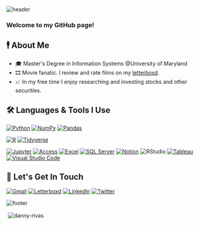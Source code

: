 ![header](https://capsule-render.vercel.app/api?type=waving&color=timeGradient&height=200&section=header&text=Hello%20World!&fontSize=40&animation=fadeIn&fontAlignY=32&desc=I'm%20Danny%20👋&descAlignY=47&descAlign=50)

### Welcome to my GitHub page!

## 🕴️ About Me
- 🎓 Master's Degree in Information Systems @University of Maryland
- 🎞️ Movie fanatic. I review and rate films on my [letterboxd](https://letterboxd.com/dannyrivas/). 
- 📈 In my free time I enjoy researching and investing stocks and other securities.

## 🛠️ Languages & Tools I Use
[![Python](https://img.shields.io/badge/Python-3776AB?style=flat&logo=python&logoColor=white)](https://www.python.org/)
[![NumPy](https://img.shields.io/badge/numpy-043343?style=flat&logo=numpy&logoColor=white)](https://www.numpy.org/)
[![Pandas](https://img.shields.io/badge/pandas-160458?style=flat&logo=pandas&logoColor=white)](https://www.pandas.pydata.org/)

[![R](https://img.shields.io/badge/R-276DC3?style=flat&logo=r&logoColor=white)](https://r-project.org/)
[![Tidyverse](https://img.shields.io/badge/tidyverse-000000?style=flat&logo=tidyverse&logoColor=white)](https://r-project.org/)

[![Jupyter](https://img.shields.io/badge/Jupyter-F37626?style=flat&logo=jupyter&logoColor=white)](https://shields.io/)
[![Access](https://img.shields.io/badge/Microsoft_Access-A4373A?style=flat&logo=microsoft-access&logoColor=white)](https://shields.io/)
[![Excel](https://img.shields.io/badge/Microsoft_Excel-217346?style=flat&logo=microsoft-excel&logoColor=white)](https://shields.io/)
[![SQL Server](https://img.shields.io/badge/Microsoft_SQL_Server-CC2927?style=flat&logo=microsoft-sql-server&logoColor=white)](https://shields.io/)
[![Notion](https://img.shields.io/badge/Notion-000000?style=flat&logo=notion&logoColor=white)](https://notion.com/)
![RStudio](https://img.shields.io/badge/-RStudio-4aa4de?style=flat&logo=rstudio&logoColor=white)
[![Tableau](https://img.shields.io/badge/Tableau-1C4481?style=flat&logo=tableau&logoColor=white)](https://tableau.com/)
[![Visual Studio Code](https://img.shields.io/badge/Visual_Studio_Code-0078d7?style=flat&logo=visual-studio-code&logoColor=white)](https://code.visualstudio.com)

## 🤝 Let's Get In Touch

[![Gmail](https://img.shields.io/badge/dannyrivaes@gmail.com-bb001b?style=flat&logo=gmail&logoColor=white)](https://mail.google.com/mail/?view=cm&source=mailto&to=dannyrivaes@gmail.com)
[![Letterboxd](https://img.shields.io/badge/@dannyrivas-ff8000?style=flat&logo=letterboxd&logoColor=white)](https://letterboxd.com/dannyrivas/)
[![LinkedIn](https://img.shields.io/badge/Danny_Rivas-0077B5?style=flat&logo=linkedin&logoColor=white)](https://www.linkedin.com/in/dannyerivas/)
[![Twitter](https://img.shields.io/badge/@dannyrivaes-1DA1F2?style=flat&logo=twitter&logoColor=white)](https://twitter.com/dannyrivaes)

![footer](https://capsule-render.vercel.app/api?type=waving&color=timeGradient&section=footer)

<p>&nbsp;<img align="center" src="https://github-readme-stats.vercel.app/api?username=danny-rivas&show_icons=true&locale=en" alt="danny-rivas" /></p>

